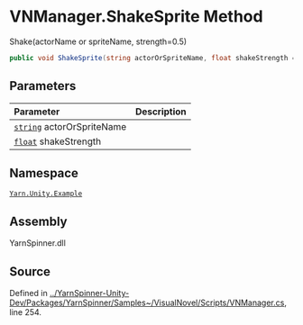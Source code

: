 # VNManager.ShakeSprite Method
Shake(actorName or spriteName, strength=0.5)

```csharp
public void ShakeSprite(string actorOrSpriteName, float shakeStrength = 0.5F)
```

## Parameters
|Parameter|Description|
|:---|:---|
|[`string`](https://docs.microsoft.com/dotnet/api/System.String) actorOrSpriteName||
|[`float`](https://docs.microsoft.com/dotnet/api/System.Single) shakeStrength||


## Namespace
[`Yarn.Unity.Example`](/api/csharp/yarn.unity.example/README.md)

## Assembly
YarnSpinner.dll

## Source
Defined in [../YarnSpinner-Unity-Dev/Packages/YarnSpinner/Samples~/VisualNovel/Scripts/VNManager.cs](https://github.com/YarnSpinnerTool/YarnSpinner-Unity//blob/develop/Samples~/VisualNovel/Scripts/VNManager.cs#L254), line 254.
